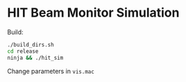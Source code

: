 # HIT Beam Monitor Simulation

Build:
```bash
./build_dirs.sh
cd release
ninja && ./hit_sim
```

Change parameters in `vis.mac`
